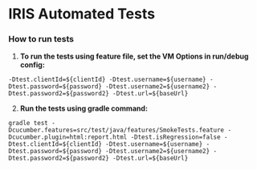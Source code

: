 # IRIS Automated Tests

### How to run tests

1. **To run the tests using feature file, set the VM Options in run/debug config:**

`-Dtest.clientId=${clientId}
-Dtest.username=${username}
-Dtest.password=${password}
-Dtest.username2=${username2}
-Dtest.password2=${password2}
-Dtest.url=${baseUrl}`


2. **Run the tests using gradle command:**

`gradle test
-Dcucumber.features=src/test/java/features/SmokeTests.feature
-Dcucumber.plugin=html:report.html
-Dtest.isRegression=false
-Dtest.clientId=${clientId}
-Dtest.username=${username}
-Dtest.password=${password}
-Dtest.username2=${username2}
-Dtest.password2=${password2}
-Dtest.url=${baseUrl}`
